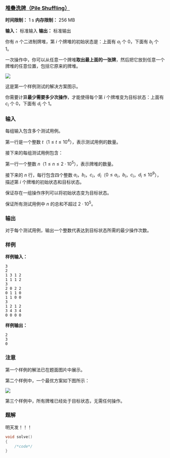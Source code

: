 ### [堆叠洗牌（Pile Shuffling）](https://codeforces.com/contest/2122/problem/B)

**时间限制：** 1 s
**内存限制：** 256 MB

**输入：** 标准输入
**输出：** 标准输出



你有 $n$ 个二进制牌堆，第 $i$ 个牌堆的初始状态是：上面有 $a_i$ 个 0，下面有 $b_i$ 个 1。

一次操作中，你可以从任意一个牌堆**取出最上面的一张牌**，然后把它放到任意一个牌堆的任意位置，包括它原来的牌堆。

![](https://espresso.codeforces.com/388a23b129971fea01e7d86d3f333c0225dcd316.png) 

这是第一个样例测试的解决方案图示。

你需要计算**最少需要多少次操作**，才能使得每个第 $i$ 个牌堆变为目标状态：上面有 $c_i$ 个 0，下面有 $d_i$ 个 1。







### 输入

每组输入包含多个测试用例。 

第一行是一个整数 $t$（$1 \le t \le 10^4$），表示测试用例的数量。  

接下来的每组测试用例包含：

第一行一个整数 $n$（$1 \leq n \leq 2 \cdot 10^5$），表示牌堆的数量。  

接下来的 $n$ 行，每行包含四个整数 $a_i$，$b_i$，$c_i$，$d_i$（$0 \leq a_i$，$b_i$，$c_i$，$d_i \leq 10^9$），描述第 $i$ 个牌堆的初始状态和目标状态。

保证存在一组操作序列可以将初始状态变为目标状态。

保证所有测试用例中 $n$ 的总和不超过 $2 \cdot 10^5$。





### 输出

对于每个测试用例，输出一个整数代表达到目标状态所需的最少操作次数。

 



### 样例

**样例输入：**

```
3
2
1 3 1 2
1 1 1 2
3
2 0 2 2
0 1 1 0
1 1 0 0
3
1 2 1 2
3 4 3 4
0 0 0 0
```



**样例输出：**

```
2
3
0
```





### 注意

第一个样例的解法已在题面图片中展示。

第二个样例中，一个最优方案如下图所示：

![](https://espresso.codeforces.com/c1236e95ed615ef7226c509868a8fa740cae488c.png)

第三个样例中，所有牌堆已经处于目标状态，无需任何操作。





### 题解

明天发！！！



```cpp
void solve()
{
	/*code*/
}
```